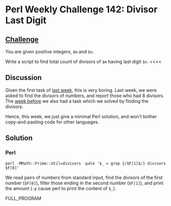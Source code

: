 # Perl Weekly Challenge 142: Divisor Last Digit

## [Challenge][task1]
>>>>
You are given positive integers, `$m` and `$n`.

Write a script to find total count of divisors of `$m` having last digit `$n`.
<<<<

[task1]: https://theweeklychallenge.org/blog/perl-weekly-challenge-142/#TASK1


## Discussion

Given the first task of [last week][last-week], this is very boring. Last week,
we were asked to find the divisors of numbers, and report those who had
8 divisors. The [week before][last-last-week] we also had a task which
we solved by finding the divisors.

Hence, this week, we just give a minimal Perl solution, and won't
bother copy-and-pasting code for other languages.

[last-week]: https://theweeklychallenge.org/blog/perl-weekly-challenge-141/#TASK1
[last-last-week]: https://theweeklychallenge.org/blog/perl-weekly-challenge-140/#TASK2

## Solution

### Perl

~~~~
perl -MMath::Prime::Util=divisors -pale '$_ = grep {/$F[1]$/} divisors $F[0]'
~~~~

We read pairs of numbers from standard input, find the divisors of the
first number (`$F[0]`), filter those ending in the second number
(`$F[1]`), and print the amount (`-p` cause perl to print the content
of `$_`).

FULL_PROGRAM
